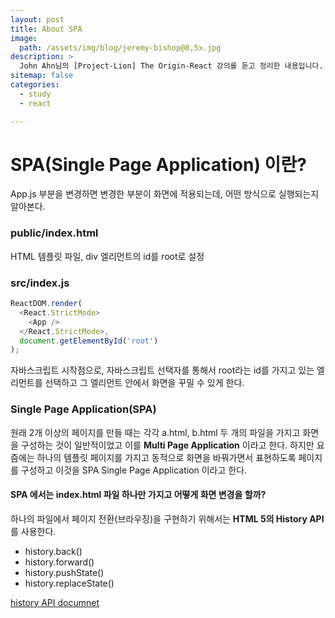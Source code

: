 ```yaml
---
layout: post
title: About SPA
image:
  path: /assets/img/blog/jeremy-bishop@0,5x.jpg
description: >
  John Ahn님의 [Project-Lion] The Origin-React 강의를 듣고 정리한 내용입니다.
sitemap: false
categories:
  - study
  - react

---
```

# SPA(Single Page Application) 이란?

App.js 부분을 변경하면 변경한 부분이 화면에 적용되는데, 어떤 방식으로 실행되는지 알아본다.

### public/index.html

HTML 템플릿 파일, div 엘리먼트의 id를 root로 설정

### src/index.js

```javascript
ReactDOM.render(
  <React.StrictMode>
    <App />
  </React.StrictMode>,
  document.getElementById('root')
);
```

자바스크립트 시작점으로, 자바스크립트 선택자를 통해서 root라는 id를 가지고 있는 엘리먼트를 선택하고 그 엘리먼트 안에서 화면을 꾸밀 수 있게 한다.

### Single Page Application(SPA)

원래 2개 이상의 페이지를 만들 때는 각각 a.html, b.html 두 개의 파일을 가지고 화면을 구성하는 것이 일반적이었고 이를 **Multi Page Application** 이라고 한다.
하지만 요즘에는 하나의 템플릿 페이지를 가지고 동적으로 화면을 바꿔가면서 표현하도록 페이지를 구성하고 이것을 SPA Single Page Application 이라고 한다.

#### SPA 에서는 index.html 파일 하나만 가지고 어떻게 화면 변경을 할까?

하나의 파일에서 페이지 전환(브라우징)을 구현하기 위해서는 **HTML 5의 History API**를 사용한다.
* history.back()
* history.forward()
* history.pushState()
* history.replaceState()

[history API documnet](https://developer.mozilla.org/ko/docs/Web/API/History_API)
